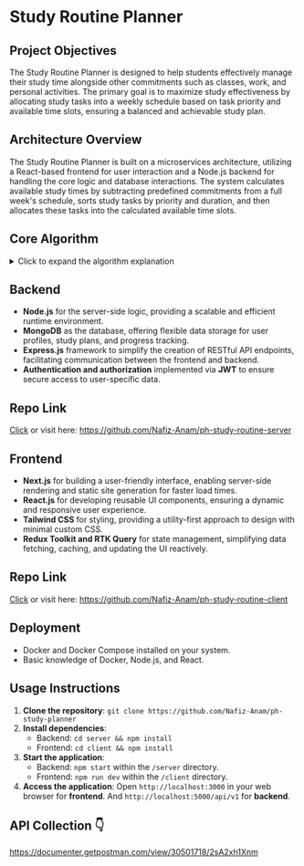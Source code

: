 # Study Routine Planner

## Project Objectives

The Study Routine Planner is designed to help students effectively manage their study time alongside other commitments such as classes, work, and personal activities. The primary goal is to maximize study effectiveness by allocating study tasks into a weekly schedule based on task priority and available time slots, ensuring a balanced and achievable study plan.

## Architecture Overview

The Study Routine Planner is built on a microservices architecture, utilizing a React-based frontend for user interaction and a Node.js backend for handling the core logic and database interactions. The system calculates available study times by subtracting predefined commitments from a full week's schedule, sorts study tasks by priority and duration, and then allocates these tasks into the calculated available time slots.

## Core Algorithm

<details>
<summary>Click to expand the algorithm explanation</summary>

### Step 1: Calculate Available Time Slots

-   Initially, all days are assumed to be fully available for study.
-   The algorithm subtracts blocked time slots from the full weekly schedule to calculate available time slots.

### Step 2: Consolidate Available Time

-   Adjusts the available time slots for each day based on blocked time slots, accurately accounting for busy times.

### Step 3: Sort Tasks by Priority and Duration

-   Sorts tasks by priority (high, medium, low) and duration, prioritizing important and shorter tasks.

### Step 4: Allocate Tasks to Time Slots

-   Distributes tasks across available days, ensuring no single day is overloaded.
-   Prioritizes allocation based on task priority and available time, moving unallocated tasks to a review list.

This algorithm ensures a balanced and realistic study schedule, accommodating existing commitments and prioritizing tasks effectively to maximize study time.

</details>

## Backend

-   **Node.js** for the server-side logic, providing a scalable and efficient runtime environment.
-   **MongoDB** as the database, offering flexible data storage for user profiles, study plans, and progress tracking.
-   **Express.js** framework to simplify the creation of RESTful API endpoints, facilitating communication between the frontend and backend.
-   **Authentication and authorization** implemented via **JWT** to ensure secure access to user-specific data.

## Repo Link

[Click](https://github.com/Nafiz-Anam/ph-study-routine-server) or visit here: https://github.com/Nafiz-Anam/ph-study-routine-server

## Frontend

-   **Next.js** for building a user-friendly interface, enabling server-side rendering and static site generation for faster load times.
-   **React.js** for developing reusable UI components, ensuring a dynamic and responsive user experience.
-   **Tailwind CSS** for styling, providing a utility-first approach to design with minimal custom CSS.
-   **Redux Toolkit and RTK Query** for state management, simplifying data fetching, caching, and updating the UI reactively.

## Repo Link

[Click](https://github.com/Nafiz-Anam/ph-study-routine-client) or visit here: https://github.com/Nafiz-Anam/ph-study-routine-client

## Deployment

-   Docker and Docker Compose installed on your system.
-   Basic knowledge of Docker, Node.js, and React.

## Usage Instructions

1. **Clone the repository**: `git clone https://github.com/Nafiz-Anam/ph-study-planner`
2. **Install dependencies**:
    - Backend: `cd server && npm install`
    - Frontend: `cd client && npm install`
3. **Start the application**:
    - Backend: `npm start` within the `/server` directory.
    - Frontend: `npm run dev` within the `/client` directory.
4. **Access the application**: Open `http://localhost:3000` in your web browser for **frontend**. And `http://localhost:5000/api/v1` for **backend**.

## API Collection 👇

https://documenter.getpostman.com/view/30501718/2sA2xh1Xnm
